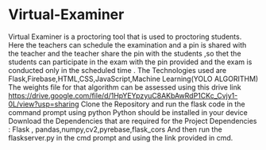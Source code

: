 # Virtual-Examiner
Virtual Examiner is a proctoring tool that is used to proctoring students. Here the teachers can schedule the examination and a pin is shared with the teacher and the teacher share the pin with the students ,so thet the students can participate in the exam with the pin provided and the exam is conducted only in the scheduled time . 
The Technologies used are Flask,Firebase,HTML,CSS,JavaScript,Machine Learning(YOLO ALGORITHM)
The weights file for that algorithm can be assessed using this drive link
https://drive.google.com/file/d/1HpYEYpzyuC8AKbAwRdP1CKc_Cvjy1-0L/view?usp=sharing
Clone the Repository and run the flask code in the command prompt using python
Python should be installed in your device
Download the Dependencies that are required for the Project
Dependencies : Flask , pandas,numpy,cv2,pyrebase,flask_cors
And then run the flaskserver.py in the cmd prompt and using the link provided in cmd.
